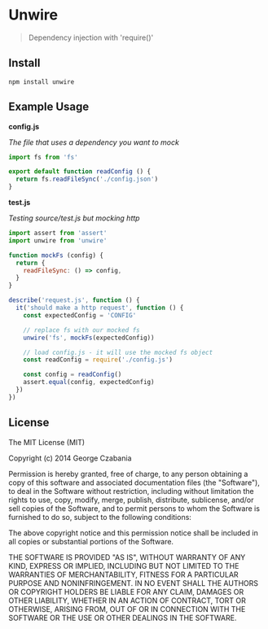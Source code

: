 # Unwire

> Dependency injection with 'require()'

## Install

```
npm install unwire
```

## Example Usage

**config.js**

*The file that uses a dependency you want to mock*

```javascript
import fs from 'fs'

export default function readConfig () {
  return fs.readFileSync('./config.json')
}
```

**test.js**

*Testing source/test.js but mocking http*

```javascript
import assert from 'assert'
import unwire from 'unwire'

function mockFs (config) {
  return {
    readFileSync: () => config,
  }
}

describe('request.js', function () {
  it('should make a http request', function () {
    const expectedConfig = 'CONFIG'

    // replace fs with our mocked fs
    unwire('fs', mockFs(expectedConfig))

    // load config.js - it will use the mocked fs object
    const readConfig = require('./config.js')

    const config = readConfig()
    assert.equal(config, expectedConfig)
  })
})
```

## License

The MIT License (MIT)

Copyright (c) 2014 George Czabania

Permission is hereby granted, free of charge, to any person obtaining a copy
of this software and associated documentation files (the "Software"), to deal
in the Software without restriction, including without limitation the rights
to use, copy, modify, merge, publish, distribute, sublicense, and/or sell
copies of the Software, and to permit persons to whom the Software is
furnished to do so, subject to the following conditions:

The above copyright notice and this permission notice shall be included in
all copies or substantial portions of the Software.

THE SOFTWARE IS PROVIDED "AS IS", WITHOUT WARRANTY OF ANY KIND, EXPRESS OR
IMPLIED, INCLUDING BUT NOT LIMITED TO THE WARRANTIES OF MERCHANTABILITY,
FITNESS FOR A PARTICULAR PURPOSE AND NONINFRINGEMENT. IN NO EVENT SHALL THE
AUTHORS OR COPYRIGHT HOLDERS BE LIABLE FOR ANY CLAIM, DAMAGES OR OTHER
LIABILITY, WHETHER IN AN ACTION OF CONTRACT, TORT OR OTHERWISE, ARISING FROM,
OUT OF OR IN CONNECTION WITH THE SOFTWARE OR THE USE OR OTHER DEALINGS IN
THE SOFTWARE.
